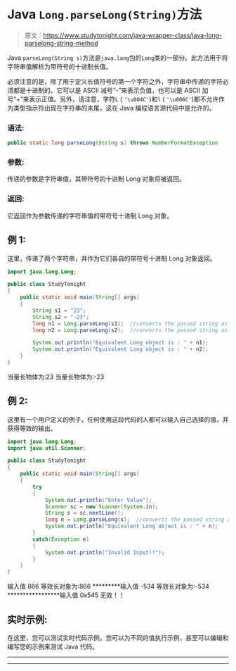# Java `Long.parseLong(String)`方法

> 原文：<https://www.studytonight.com/java-wrapper-class/java-long-parselong-string-method>

Java `parseLong(String s)`方法是`java.lang`包的`Long`类的一部分。此方法用于将字符串值解析为带符号的十进制长值。

必须注意的是，除了用于定义长值符号的第一个字符之外，字符串中传递的字符必须都是十进制的。它可以是 ASCII 减号“-”来表示负值，也可以是 ASCII 加号“+”来表示正值。另外，请注意，字符`L` ( `'\u004C'`)和`l` ( `'\u006C'`)都不允许作为类型指示符出现在字符串的末尾，这在 Java 编程语言源代码中是允许的。

### 语法:

```java
public static long parseLong(String s) throws NumberFormatException
```

### 参数:

传递的参数是字符串值，其带符号的十进制 Long 对象将被返回。

### 返回:

它返回作为参数传递的字符串值的带符号十进制 Long 对象。

## 例 1:

这里，传递了两个字符串，并作为它们各自的带符号十进制 Long 对象返回。

```java
import java.lang.Long;

public class StudyTonight 
{  
	public static void main(String[] args) 
	{  
		String s1 = "23"; 
		String s2 = "-23";
		long n1 = Long.parseLong(s1);  //converts the passed string as signed positive long
		long n2 = Long.parseLong(s2);  //converts the passed string as signed negative long

		System.out.println("Equivalent Long object is : " + n1);
		System.out.println("Equivalent Long object is : " + n2);
	}  
} 
```

当量长物体为:23
当量长物体为:-23

## 例 2:

这里有一个用户定义的例子，任何使用这段代码的人都可以输入自己选择的值，并获得等效的输出。

```java
import java.lang.Long;
import java.util.Scanner;

public class StudyTonight 
{  
	public static void main(String[] args) 
	{
		try
		{
			System.out.println("Enter Value");
			Scanner sc = new Scanner(System.in);
			String s = sc.nextLine();
			long n = Long.parseLong(s);  //converts the passed string as signed long
			System.out.println("Equivalent Long object is : " + n);
		}
		catch(Exception e)
		{
			System.out.println("Invalid Input!!");
		}
	}  
}
```

输入值
866
等效长对象为:866
*********输入值
-534
等效长对象为:-534
*****************输入值
0x545
无效！！

## 实时示例:

在这里，您可以测试实时代码示例。您可以为不同的值执行示例，甚至可以编辑和编写您的示例来测试 Java 代码。

* * *

* * *